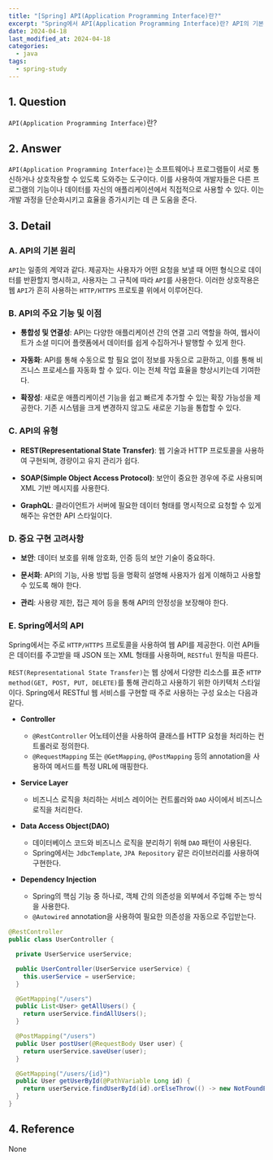 ```yaml
---
title: "[Spring] API(Application Programming Interface)란?"
excerpt: "Spring에서 API(Application Programming Interface)란? API의 기본 원리는? API의 주요 기능 및 이점은? API의 유형은? API 중요 구현 고려사항은? Spring에서의 API란?"
date: 2024-04-18
last_modified_at: 2024-04-18
categories:
  - java
tags:
  - spring-study
---
```


## 1. Question

`API(Application Programming Interface)`란?

## 2. Answer

`API(Application Programming Interface)`는 소프트웨어나 프로그램들이 서로 통신하거나 상호작용할 수 있도록 도와주는 도구이다. 이를 사용하여 개발자들은 다른 프로그램의 기능이나 데이터를 자신의 애플리케이션에서 직접적으로 사용할 수 있다. 이는 개발 과정을 단순화시키고 효율을 증가시키는 데 큰 도움을 준다.

## 3. Detail

### A. API의 기본 원리

`API`는 일종의 계약과 같다. 제공자는 사용자가 어떤 요청을 보낼 때 어떤 형식으로 데이터를 반환할지 명시하고, 사용자는 그 규칙에 따라 `API`를 사용한다. 이러한 상호작용은 웹 `API`가 흔히 사용하는 `HTTP/HTTPS` 프로토콜 위에서 이루어진다.

### B. API의 주요 기능 및 이점

* **통합성 및 연결성**: API는 다양한 애플리케이션 간의 연결 고리 역할을 하여, 웹사이트가 소셜 미디어 플랫폼에서 데이터를 쉽게 수집하거나 발행할 수 있게 한다.

* **자동화**: API를 통해 수동으로 할 필요 없이 정보를 자동으로 교환하고, 이를 통해 비즈니스 프로세스를 자동화 할 수 있다. 이는 전체 작업 효율을 향상시키는데 기여한다.

* **확장성**: 새로운 애플리케이션 기능을 쉽고 빠르게 추가할 수 있는 확장 가능성을 제공한다. 기존 시스템을 크게 변경하지 않고도 새로운 기능을 통합할 수 있다.

### C. API의 유형

* **REST(Representational State Transfer)**: 웹 기술과 HTTP 프로토콜을 사용하여 구현되며, 경량이고 유지 관리가 쉽다.

* **SOAP(Simple Object Access Protocol)**: 보안이 중요한 경우에 주로 사용되며 XML 기반 메시지를 사용한다.

* **GraphQL**: 클라이언트가 서버에 필요한 데이터 형태를 명시적으로 요청할 수 있게 해주는 유연한 API 스타일이다.

### D. 중요 구현 고려사항

* **보안**: 데이터 보호를 위해 암호화, 인증 등의 보안 기술이 중요하다.

* **문서화**: API의 기능, 사용 방법 등을 명확히 설명해 사용자가 쉽게 이해하고 사용할 수 있도록 해야 한다.

* **관리**: 사용량 제한, 접근 제어 등을 통해 API의 안정성을 보장해야 한다.

### E. Spring에서의 API

Spring에서는 주로 `HTTP/HTTPS` 프로토콜을 사용하여 웹 API를 제공한다. 이런 API들은 데이터를 주고받을 때 JSON 또는 XML 형태를 사용하며, `RESTful` 원칙을 따른다.

`REST(Representational State Transfer)`는 웹 상에서 다양한 리소스를 표준 `HTTP method(GET, POST, PUT, DELETE)`를 통해 관리하고 사용하기 위한 아키텍처 스타일이다. Spring에서 RESTful 웹 서비스를 구현할 때 주로 사용하는 구성 요소는 다음과 같다.

* **Controller**
  * `@RestController` 어노테이션을 사용하여 클래스를 HTTP 요청을 처리하는 컨트롤러로 정의한다.
  * `@RequestMapping` 또는 `@GetMapping`, `@PostMapping` 등의 annotation을 사용하여 메서드를 특정 URL에 매핑한다.

* **Service Layer**
  * 비즈니스 로직을 처리하는 서비스 레이어는 컨트롤러와 `DAO` 사이에서 비즈니스 로직을 처리한다.

* **Data Access Object(DAO)**
  * 데이터베이스 코드와 비즈니스 로직을 분리하기 위해 `DAO` 패턴이 사용된다.
  * Spring에서는 `JdbcTemplate`, `JPA Repository` 같은 라이브러리를 사용하여 구현한다.

* **Dependency Injection**
  * Spring의 핵심 기능 중 하나로, 객체 간의 의존성을 외부에서 주입해 주는 방식을 사용한다.
  * `@Autowired` annotation을 사용하여 필요한 의존성을 자동으로 주입받는다.

```java
@RestController
public class UserController {

  private UserService userService;

  public UserController(UserService userService) {
    this.userService = userService;
  }

  @GetMapping("/users")
  public List<User> getAllUsers() {
    return userService.findAllUsers();
  }

  @PostMapping("/users")
  public User postUser(@RequestBody User user) {
    return userService.saveUser(user);
  }

  @GetMapping("/users/{id}")
  public User getUserById(@PathVariable Long id) {
    return userService.findUserById(id).orElseThrow(() -> new NotFoundException("User not found"));
  }
}
```

## 4. Reference

None